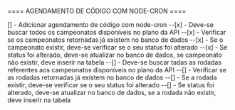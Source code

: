 ==== AGENDAMENTO DE CÓDIGO COM NODE-CRON ====

[] - Adicionar agendamento de código com node-cron
--[x] - Deve-se buscar todos os campeonatos disponíveis no plano da API
--[x] - Verificar se os campeonatos retornadas já existem no banco de dados
--[x] - Se o campeonato existir, deve-se verificar se o seu status foi alterado
--[x] - Se status foi alterado, deve-se atualizar no banco de dados, se campeonato não existir, deve inserir na tabela
--[] - Deve-se buscar tadas as rodadas referentes aos campeonatos disponíveis no plano da API
--[] - Verificar se as rodadas retornadas já existem no banco de dados
--[] - Se a rodada existir, deve-se verificar se o seu status foi alterado
--[] - Se status foi alterado, deve-se atualizar no banco de dados, se a rodada não existir, deve inserir na tabela
